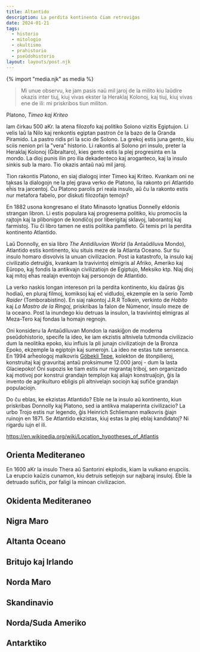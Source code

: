 ```yaml
---
title: Altantido
description: La perdita kontinento ĉiam retroviĝas
date: 2024-01-21
tags:
  - historio
  - mitologio
  - okultismo
  - prahistorio
  - pseŭdohistorio
layout: layouts/post.njk
---
```

{% import "media.njk" as media %}

> Mi unue observu, ke jam pasis naŭ mil jaroj de la milito kiu laŭdire okazis inter tiuj, kiuj vivas ekster la Heraklaj Kolonoj, kaj tiuj, kiuj vivas ene de ili: mi priskribos tiun militon.

Platono, _Timeo kaj Kriteo_

Iam ĉirkau 500 aKr. la atena filozofo kaj politiko Solono vizitis Egiptujon. Li velis laŭ la Nilo kaj renkontis egiptan pastron ĉe la bazo de la Granda Piramido. La pastro ridis pri la scio de Solono. La grekoj estis juna gento, kiu sciis nenion pri la "vera" historio. Li rakontis al Solono pri insulo, preter la Heraklaj Kolonoj (Ĝibraltaro), kies gento estis la plej progresinta en la mondo. La dioj punis ilin pro ilia dekadenteco kaj aroganteco, kaj la insulo sinkis sub la maro. Tio okazis antaŭ naŭ mil jaroj.

Tion rakontis Platono, en siaj dialogoj inter Timeo kaj Kriteo. Kvankam oni ne taksas la dialogojn ne la plej grava verko de Platono, lia rakonto pri Atlantido eĥis tra jarcentoj. Ĉu Platono parolis pri reala insulo, aŭ ĉu la rakonto estis nur metafora fabelo, por diskuti filozofajn temojn?

En 1882 usona kongresano el ŝtato Minasoto Ignatius Donnelly eldonis strangan libron. Li estis populara kaj progresema politiko, kiu promociis la rajtojn kaj la plibonigon de kondiĉoj por liberigitaj sklavoj, laborantoj kaj farmistoj. Tiu ĉi libro tamen ne estis politika pamfleto. Ĝi temis pri la perdita kontinento Atlantido.

Laŭ Donnolly, en sia libro _The Antidiluvian World_ (la Antaŭdiluva Mondo), Atlantido estis kontinento, kiu situis meze de la Atlanta Oceano. Sur tiu insulo homaro disvolvis la unuan civilizacion. Post ia katastrofo, la insulo kaj civilizatio detruiĝis, kvankam la travivintoj elmigris al Afriko, Ameriko kaj Eŭropo, kaj fondis la antikvajn civilizatiojn de Egiptujo, Meksiko ktp. Niaj dioj kaj mitoj eĥas realajn eventojn kaj personojn de Atlantido.

La verko naskis longan intereson pri la perdita kontinento, kiu daŭras ĝis hodiaŭ, en pluraj filmoj, komiksoj kaj eĉ vidludoj, ekzemple en la serio _Tomb Raider_ (Tomborabistino). En siaj rakontoj J.R.R Tolkein, verkinto de _Hobito_ kaj _La Mastro de la Ringoj_, priskribas la falon de Númenor, insulo meze de la oceano. Post la inundego kiu detruas la insulon, la travivintoj elmigras al Meza-Tero kaj fondas la homajn regnojn.

Oni konsideru la Antaŭdiluvan Mondon la naskiĝon de moderna pseŭdohistorio, specife la ideo, ke iam ekzistis altnivela tutmonda civilizacio dum la neolitika epoko, kiu influis la pli junajn civilizatiojn de la Bronza Epoko, ekzemple la egiptojn kaj sumerojn. La ideo ne estas tute sensenca. En 1994 arĥeologoj malkovris [Göbekli Tepe](https://eo.wikipedia.org/wiki/G%C3%B6bekli_Tepe), kolekton de ŝtonpilieroj, konstruitaj kaj gravuritaj antaŭ proksimume 12.000 jaroj - dum la lasta Glaciepoko! Oni supozis ke tiam estis nur migrantaj triboj, sen organizado kaj motivoj por konstrui grandajn templojn kaj aliajn konstruaĵojn, ĝis la invento de agrikulturo ebligis pli altnivelajn sociojn kaj sufiĉe grandajn populaciojn.

Do ĉu eblas, ke ekzistas Atlantido? Eble ne la insulo aŭ kontinento, kiun priskribas Donnolly kaj Platono, sed ia antikva malaperinta civilizacio? La urbo Trojo estis nur legendo, ĝis Heinrich Schliemann malkovris ĝiajn ruinojn en 1871. Se Atlantido ekzistas, kiuj estas la plej eblaj kandidatoj? Ni rigardu iujn el ili.

https://en.wikipedia.org/wiki/Location_hypotheses_of_Atlantis

## Orienta Mediteraneo

En 1600 aKr la insulo Thera aŭ Santorini ekplodis, kiam la vulkano erupciis. La erupcio kaŭzis cunamon, kiu detruis setlejojn sur najbaraj insuloj. Eble la detruado sufiĉis, por faligi la minoan civilizacion.

## Okidenta Mediteraneo

## Nigra Maro

## Altanta Oceano

## Britujo kaj Irlando

## Norda Maro

## Skandinavio

## Norda/Suda Ameriko

## Antarktiko







